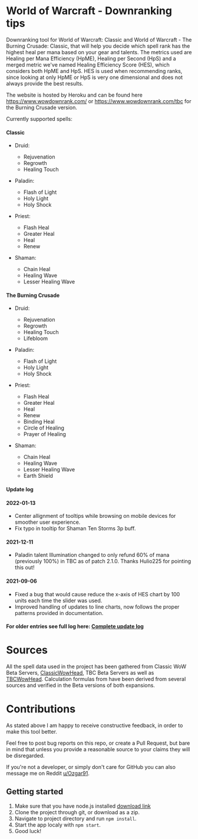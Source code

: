 # World of Warcraft - Downranking tips
Downranking tool for World of Warcraft: Classic and World of Warcraft - The Burning Crusade: Classic, that will help you decide which spell rank has the highest heal per mana based on your gear and talents. The metrics used are Healing per Mana Efficiency (HpME), Healing per Second (HpS) and a merged metric we've named Healing Efficiency Score (HES), which considers both HpME and HpS. HES is used when recommending ranks, since looking at only HpME or HpS is very one dimensional and does not always provide the best results.

The website is hosted by Heroku and can be found here https://www.wowdownrank.com/ or https://www.wowdownrank.com/tbc for the Burning Crusade version.

Currently supported spells:

#### Classic

* Druid:
  * Rejuvenation
  * Regrowth
  * Healing Touch

* Paladin:
  * Flash of Light
  * Holy Light
  * Holy Shock

* Priest:
  * Flash Heal
  * Greater Heal
  * Heal
  * Renew

* Shaman:
  * Chain Heal
  * Healing Wave
  * Lesser Healing Wave

#### The Burning Crusade

* Druid:
  * Rejuvenation
  * Regrowth
  * Healing Touch
  * Lifebloom

* Paladin:
  * Flash of Light
  * Holy Light
  * Holy Shock

* Priest:
  * Flash Heal
  * Greater Heal
  * Heal
  * Renew
  * Binding Heal
  * Circle of Healing
  * Prayer of Healing

* Shaman:
  * Chain Heal
  * Healing Wave
  * Lesser Healing Wave
  * Earth Shield

#### Update log

#### 2022-01-13
* Center allignment of tooltips while browsing on mobile devices for smoother user experience.
* Fix typo in tooltip for Shaman Ten Storms 3p buff.

#### 2021-12-11
* Paladin talent Illumination changed to only refund 60% of mana (previously 100%) in TBC as of patch 2.1.0. Thanks Hulio225 for pointing this out!

#### 2021-09-06
* Fixed a bug that would cause reduce the x-axis of HES chart by 100 units each time the slider was used.
* Improved handling of updates to line charts, now follows the proper patterns provided in documentation.


#### For older entries see full log here: [Complete update log](update_log.md)

# Sources
All the spell data used in the project has been gathered from Classic WoW Beta Servers, [ClassicWowHead](https://classic.wowhead.com/), TBC Beta Servers as well as [TBCWowHead](https://tbc.wowhead.com/). Calculation formulas from have been derived from several sources and verified in the Beta versions of both expansions.

# Contributions
As stated above I am happy to receive constructive feedback, in order to make this tool better.

Feel free to post bug reports on this repo, or create a Pull Request, but bare in mind that unless you provide a reasonable source to your claims they will be disregarded.

If you're not a developer, or simply don't care for GitHub you can also message me on Reddit [u/Ozgar91](https://www.reddit.com/user/Ozgar91).

## Getting started
1. Make sure that you have node.js installed [download link](https://nodejs.org/en/download/)
2. Clone the project through git, or download as a zip.
3. Navigate to project directory and run ```npm install```.
4. Start the app localy with ```npm start```.
5. Good luck!

